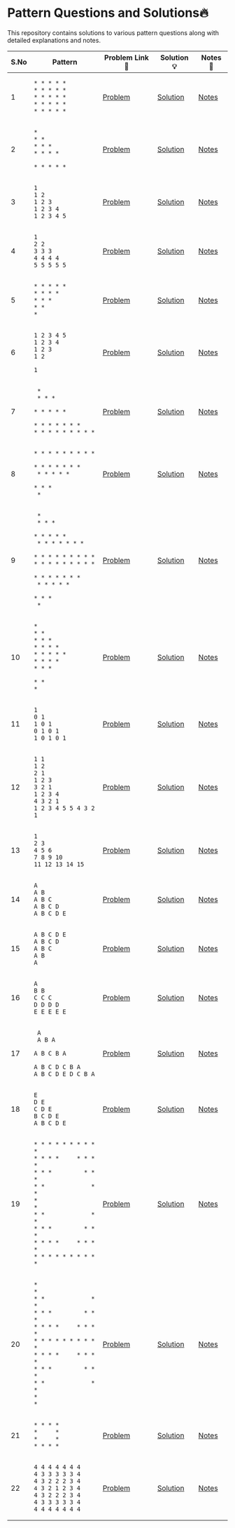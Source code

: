 # Pattern Questions and Solutions🔥

This repository contains solutions to various pattern questions along with detailed explanations and notes.

| S.No | Pattern  | Problem Link 🔗 | Solution 💡 | Notes 📝 |
|------|-----------|---------------|-----------------|--------------|
| 1    | <pre>`* * * * *`<br>`* * * * *`<br>`* * * * *`<br>`* * * * *`<br>`* * * * *`</pre>               | [Problem](./Pattern_01/README.md) | [Solution](./Pattern_01/Pattern_01.py)   | [Notes](./Pattern_01/NOTES.md)   |
| 2 | <pre>`*`<br>`* *`<br>`* * *`<br>`* * * *` <br>`* * * * *`</pre> | [Problem](./Pattern_02/README.md) | [Solution](./Pattern_02/Pattern_02.py) | [Notes](./Pattern_02/NOTES.md) |
| 3    | <pre>`1`<br>`1 2`<br>`1 2 3`<br>`1 2 3 4`<br>`1 2 3 4 5`</pre>               | [Problem](./Pattern_03/README.md) | [Solution](./Pattern_03/Pattern_03.py)   | [Notes](./Pattern_03/NOTES.md)   |
| 4    | <pre>`1`<br>`2 2`<br>`3 3 3`<br>`4 4 4 4`<br>`5 5 5 5 5`</pre>              | [Problem](./Pattern_04/README.md) | [Solution](./Pattern_04/Pattern_04.py)   | [Notes](./Pattern_04/NOTES.md)   |
| 5    | <pre>`* * * * *`<br>`* * * *`<br>`* * *`<br>`* *`<br>`*`</pre>               | [Problem](./Pattern_05/README.md) | [Solution](./Pattern_05/Pattern_05.py)   | [Notes](./Pattern_05/NOTES.md)   |
| 6    | <pre>`1 2 3 4 5`<br>`1 2 3 4`<br>`1 2 3`<br>`1 2` <br>`1` </pre>               | [Problem](./Pattern_06/README.md) | [Solution](./Pattern_06/Pattern_06.py)   | [Notes](./Pattern_06/NOTES.md)   |
| 7    |  <pre>        `*`<br>      `* * *` <br>    `* * * * *`<br>  `* * * * * * *`<br>`* * * * * * * * *`</pre>        | [Problem](./Pattern_07/README.md) | [Solution](./Pattern_07/Pattern_07.py)   | [Notes](./Pattern_07/NOTES.md)   |
| 8    | <pre>`* * * * * * * * *`<br>  `* * * * * * *`<br>    `* * * * *`<br>      `* * *`<br>        `*`</pre>                | [Problem](./Pattern_08/README.md) | [Solution](./Pattern_08/Pattern_08.py)   | [Notes](./Pattern_08/NOTES.md)   |
| 9    | <pre>        `*`<br>      `* * *`<br>    `* * * * *`<br>  `* * * * * * *` <br>`* * * * * * * * *`<br>`* * * * * * * * *`<br>  `* * * * * * *`<br>    `* * * * *`<br>      `* * *`<br>        `*`</pre>                 | [Problem](./Pattern_09/README.md) | [Solution](./Pattern_09/Pattern_09.py)   | [Notes](./Pattern_09/NOTES.md)   |
| 10   | <pre>`*`<br>`* *`<br>`* * *`<br>`* * * *`<br>`* * * * *`<br>`* * * *`<br>`* * *` <br>`* *`<br>`*`</pre>               | [Problem](./Pattern_10/README.md) | [Solution](./Pattern_10/Pattern_10.py)   | [Notes](./Pattern_10/NOTES.md)   |
| 11   | <pre>`1`<br>`0 1`<br>`1 0 1`<br>`0 1 0 1`<br>`1 0 1 0 1`</pre>               | [Problem](./Pattern_11/README.md) | [Solution](./Pattern_11/Pattern_11.py)   | [Notes](./Pattern_11/NOTES.md)   |
| 12   | <pre>`1`                 `1`<br>`1 2`             `2 1`<br>`1 2 3`         `3 2 1`<br>`1 2 3 4`     `4 3 2 1`<br>`1 2 3 4 5 5 4 3 2 1`</pre>               | [Problem](./Pattern_12/README.md) | [Solution](./Pattern_12/Pattern_12.py)   | [Notes](./Pattern_12/NOTES.md)   |
| 13   | <pre>`1`<br>`2 3`<br>`4 5 6`<br>`7 8 9 10`<br>`11 12 13 14 15`</pre>               | [Problem](./Pattern_13/README.md) | [Solution](./Pattern_13/Pattern_13.py)   | [Notes](./Pattern_13/NOTES.md)   |
| 14   | <pre>`A`<br>`A B`<br>`A B C`<br>`A B C D`<br>`A B C D E`</pre>               | [Problem](./Pattern_14/README.md) | [Solution](./Pattern_14/Pattern_14.py)   | [Notes](./Pattern_14/NOTES.md)   |
| 15   | <pre>`A B C D E`<br>`A B C D`<br>`A B C`<br>`A B`<br>`A`</pre>               | [Problem](./Pattern_15/README.md) | [Solution](./Pattern_15/Pattern_15.py)   | [Notes](./Pattern_15/NOTES.md)   |
| 16   | <pre>`A`<br>`B B`<br>`C C C`<br>`D D D D`<br>`E E E E E`</pre>               | [Problem](./Pattern_16/README.md) | [Solution](./Pattern_16/Pattern_16.py)   | [Notes](./Pattern_16/NOTES.md)   |
| 17   | <pre>        `A`<br>      `A B A`<br>    `A B C B A`<br>  `A B C D C B A`<br>`A B C D E D C B A`</pre>               | [Problem](./Pattern_17/README.md) | [Solution](./Pattern_17/Pattern_17.py)   | [Notes](./Pattern_17/NOTES.md)   |
| 18   | <pre>`E`<br>`D E`<br>`C D E`<br>`B C D E`<br>`A B C D E`</pre>               | [Problem](./Pattern_18/README.md) | [Solution](./Pattern_18/Pattern_18.py)   | [Notes](./Pattern_18/NOTES.md)   |
| 19   | <pre>`* * * * * * * * * *`<br>`* * * *     * * * *`<br>`* * *         * * *`<br>`* *             * *`<br>`*                 *`<br>`* *             * *`<br>`* * *         * * *`<br>`* * * *     * * * *`<br>`* * * * * * * * * *`</pre>               | [Problem](./Pattern_19/README.md) | [Solution](./Pattern_19/Pattern_19.py)   | [Notes](./Pattern_19/NOTES.md)   |
| 20   | <pre>`*                 *`<br>`* *             * *`<br>`* * *         * * *`<br>`* * * *     * * * *`<br>`* * * * * * * * * *`<br>`* * * *     * * * *`<br>`* * *         * * *`<br>`* *             * *`<br>`*                 *`</pre>               | [Problem](./Pattern_20/README.md) | [Solution](./Pattern_20/Pattern_20.py)   | [Notes](./Pattern_20/NOTES.md)   |
| 21   | <pre>`* * * *`<br>`*     *`<br>`*     *`<br>`* * * *`</pre>               | [Problem](./Pattern_21/README.md) | [Solution](./Pattern_21/Pattern_21.py)   | [Notes](./Pattern_21/NOTES.md)   |
| 22   | <pre>`4 4 4 4 4 4 4`<br>`4 3 3 3 3 3 4`<br>`4 3 2 2 2 3 4`<br>4` 3 2 1 2 3 4`<br>`4 3 2 2 2 3 4`<br>`4 3 3 3 3 3 4`<br>`4 4 4 4 4 4 4`</pre>               | [Problem](./Pattern_22/README.md) | [Solution](./Pattern_22/Pattern_22.py)   | [Notes](./Pattern_22/NOTES.md)   |


